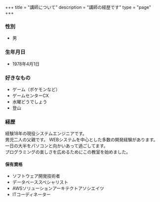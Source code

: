 +++
title = "講師について"
description = "講師の経歴です"
type = "page"
+++

### 性別
* 男

### 生年月日
* 1978年4月1日

### 好きなもの
* ゲーム（ポケモンなど）
* ゲームセンターCX
* 水曜どうでしょう
* 登山

### 経歴
経験18年の現役システムエンジニアです。  
男児二人の父親です。
WEBシステムを中心とした多数の開発経験があります。  
一日の大半をパソコンと向かいあって過ごしてます。  
プログラミングの楽しさを広めるためにこの教室を始めました。  

#### 保有資格
* ソフトウェア開発技術者
* データベーススペシャリスト
* AWSソリューションアーキテクトアソシエイツ
* ITコーディネーター

